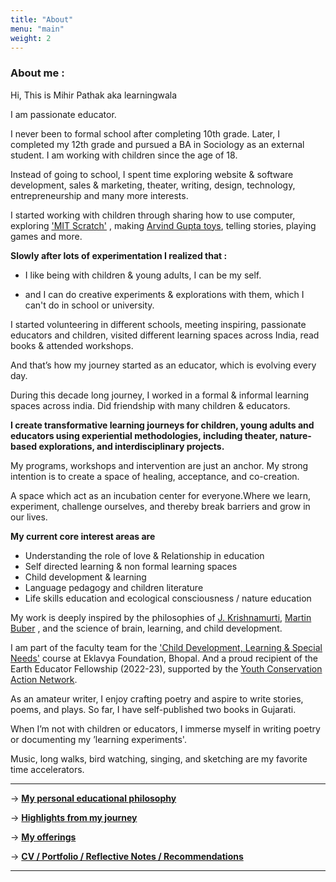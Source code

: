 ```yaml
---
title: "About"
menu: "main"
weight: 2
---
```


### About me :

Hi, This is Mihir Pathak aka learningwala

I am passionate educator. 

I never been to formal school after completing 10th grade. Later, I completed my 12th grade and pursued a BA in Sociology as an external student. I am working with children since the age of 18. 

Instead of going to school, I spent time exploring website & software development, sales & marketing, theater, writing, design, technology, entrepreneurship and many more interests.

I started working with children through sharing how to use computer, exploring ['MIT Scratch'](https://scratch.mit.edu/) , making [Arvind Gupta toys](https://www.arvindguptatoys.com/), telling stories, playing games and more.

**Slowly after lots of experimentation I realized that :**

- I like being with children & young adults, I can be my self.

- and I can do creative experiments & explorations with them, which I can't do in school or university.

I started volunteering in different schools, meeting inspiring, passionate educators and children, visited different learning spaces across India, read books & attended workshops.

And that’s how my journey started as an educator, which is evolving every day.

During this decade long journey, I worked in a formal & informal learning spaces across india. Did friendship with many children & educators.

**I create transformative learning journeys for children, young adults and educators using experiential methodologies, including theater, nature-based explorations, and interdisciplinary projects.**

My programs, workshops and intervention are just an anchor. My strong intention is to create a space of healing, acceptance, and co-creation.

A space which act as an incubation center for everyone.Where we learn, experiment, challenge ourselves, and thereby break barriers and grow in our lives. 

**My current core interest areas are** 

- Understanding the role of love & Relationship in education
- Self directed learning & non formal learning spaces 
- Child development & learning
- Language pedagogy and children literature
- Life skills education and ecological consciousness / nature education

My work is deeply inspired by the philosophies of [J. Krishnamurti](https://en.wikipedia.org/wiki/Jiddu_Krishnamurti), [Martin Buber](https://infed.org/mobi/martin-buber-on-education/) , and the science of brain, learning, and child development. 

I am part of the faculty team for the ['Child Development, Learning & Special Needs'](https://www.eklavya.in/about-us-eklavya/what-we-do-eklavya-new/courses-and-workshops/child-development-special-needs-and-learning-a-certificate-course) course at Eklavya Foundation, Bhopal. And a proud recipient of the Earth Educator Fellowship (2022-23), supported by the [Youth Conservation Action Network](https://www.youcan.in/).

As an amateur writer, I enjoy crafting poetry and aspire to write stories, poems, and plays. So far, I have self-published two books in Gujarati.

When I’m not with children or educators, I immerse myself in writing poetry or documenting my ’learning experiments'.

Music, long walks, bird watching, singing, and sketching are my favorite time accelerators.



--------

&rarr; **[My personal educational philosophy](/edu-for-me)**

&rarr; **[Highlights from my journey](/highlights)**

&rarr; **[My offerings](/offerings)**


&rarr; **[CV / Portfolio / Reflective Notes / Recommendations](/cv)**


-------